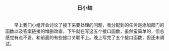 <center><h3>日小结</h3></center>
<br/>
&emsp;&emsp;早上我们小组开会讨论了接下来要处理的问题，我分配到的任务是添加部门的函数以及答案链接的增删改查，下午就在写这五个接口函数，虽然蛮简单的，但总感觉有点不妥，和前面的有些接口关联不上。晚上写完了五个接口函数，但还未调试。
